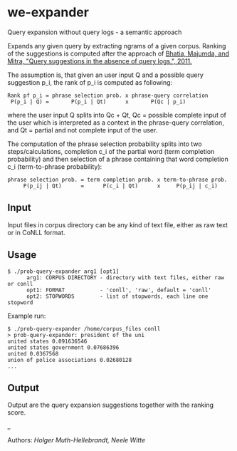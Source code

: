 # we-expander
Query expansion without query logs - a semantic approach

Expands any given query by extracting ngrams of a given corpus. Ranking of the suggestions is computed after the approach of [Bhatia, Majumda, and Mitra, "Query suggestions in the absence of query logs.", 2011.](http://www.tyr.unlu.edu.ar/tallerIR/2013/papers/querysuggestion.pdf)

The assumption is, that given an user input Q and a possible query suggestion p_i, the rank of p_i is computed as following:
```
Rank pf p_i = phrase selection prob. x phrase-query correlation
 P(p_i | Q) =       P(p_i | Qt)      x       P(Qc | p_i)
```
where the user input Q splits into Qc + Qt, Qc = possible complete input of the user which is interpreted as a context in the phrase-query correlation, and Qt = partial and not complete input of the user.

The computation of the phrase selection probability splits into two steps/calculations, completion c_i of the partial word (term completion probability) and then selection of a phrase containing that word completion c_i (term-to-phrase probability):
```
phrase selection prob. = term completion prob. x term-to-phrase prob.
     P(p_ij | Qt)      =      P(c_i | Qt)      x     P(p_ij | c_i)
```



## Input
Input files in corpus directory can be any kind of text file, either as raw text or in CoNLL format.


## Usage
```
$ ./prob-query-expander arg1 [opt1]
      arg1: CORPUS DIRECTORY - directory with text files, either raw or conll
      opt1: FORMAT           - 'conll', 'raw', default = 'conll'
      opt2: STOPWORDS        - list of stopwords, each line one stopword
```
Example run:
```
$ ./prob-query-expander /home/corpus_files conll
> prob-query-expander: president of the uni
united states 0.091636546
united states government 0.07686396
united 0.0367568
union of police associations 0.02680128
...
```

## Output
Output are the query expansion suggestions together with the ranking score.


_

Authors: *Holger Muth-Hellebrandt, Neele Witte*
